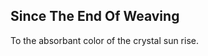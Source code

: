 Since The End Of Weaving
------------------------
To the absorbant color of the crystal sun rise.  
